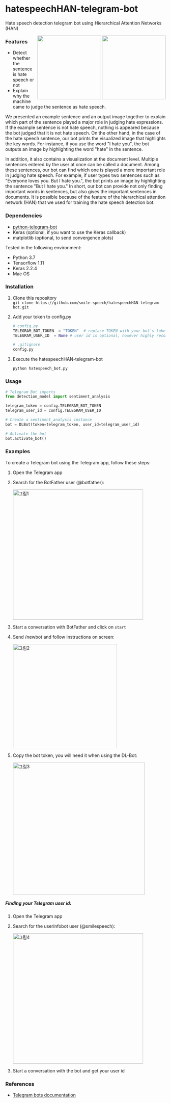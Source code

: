 # hatespeechHAN-telegram-bot

Hate speech detection telegram bot using Hierarchical Attention Networks (HAN)

<!--#![hatespeechbot](https://user-images.githubusercontent.com/53829167/95406020-5c936b00-0954-11eb-9ba7-f9110b95b2cb.png)-->
<div>
<img align="right" style="float: right;" width="200"src='https://user-images.githubusercontent.com/53829167/141665448-b7a9fe01-7637-46ed-ba05-f9558d31ad58.jpeg'>
 <img align="right" style="float: right;" width="200"src='https://user-images.githubusercontent.com/53829167/141665493-4eace6b8-c1ff-4436-9102-40f57dc41aea.jpeg'>

</div>

### Features

- Detect whether the sentence is hate speech or not
- Explain why the machine came to judge the sentence as hate speech.

We presented an example sentence and an output image together to explain which part of the sentence played a major role in judging hate expressions. If the example sentence is not hate speech, nothing is appeared because the bot judged that it is not hate speech. On the other hand, in the case of the hate speech sentence, our bot prints the visualized image that highlights the key words. For instance, if you use the word "I hate you", the bot outputs an image by highlighting the word "hate" in the sentence.

In addition, it also contains a visualization at the document level. Multiple sentences entered by the user at once can be called a document. Among these sentences, our bot can find which one is played a more important role in judging hate speech. For example, if user types two sentences such as "Everyone loves you. But I hate you.", the bot prints an image by highlighting the sentence "But I hate you." In short, our bot can provide not only finding important words in sentences, but also gives the important sentences in documents. It is possible because of the feature of the hierarchical attention network (HAN) that we used for training the hate speech detection bot.

### Dependencies

- [python-telegram-bot](https://github.com/python-telegram-bot/python-telegram-bot)
- Keras (optional, if you want to use the Keras callback)
- matplotlib (optional, to send convergence plots)

Tested in the following environment:

- Python 3.7
- Tensorflow 1.11
- Keras 2.2.4
- Mac OS

### Installation

1. Clone this repository  
   `git clone https://github.com/smile-speech/hatespeechHAN-telegram-bot.git`

2. Add your token to config.py

   ```python
   # config.py
   TELEGRAM_BOT_TOKEN  = "TOKEN"  # replace TOKEN with your bot's token
   TELEGRAM_USER_ID  = None # user id is optional, however highly recommended as it limits the access to you alone.

   # .gitignore
   config.py
   ```

3. Execute the hatespeechHAN-telegram-bot

   `python hatespeech_bot.py`

### Usage

```python
# Telegram Bot imports
from detection_model import sentiment_analysis

telegram_token = config.TELEGRAM_BOT_TOKEN 
telegram_user_id = config.TELEGRAM_USER_ID 

# Create a sentiment_analysis instance
bot = DLBot(token=telegram_token, user_id=telegram_user_id)

# Activate the bot
bot.activate_bot()
```

### Examples

To create a Telegram bot using the Telegram app, follow these steps:

1. Open the Telegram app
2. Search for the BotFather user (@botfather):

   <img width="409" alt="그림1" src="https://user-images.githubusercontent.com/53829167/95413397-45f60f80-0966-11eb-890a-82e0a6655029.png">

3. Start a conversation with BotFather and click on `start`

4. Send /newbot and follow instructions on screen:

   <img width="327" alt="그림2" src="https://user-images.githubusercontent.com/53829167/95407640-8fd7f900-0958-11eb-9933-d9e235ca7abf.png">

5. Copy the bot token, you will need it when using the DL-Bot:

   <img width="414" alt="그림3" src="https://user-images.githubusercontent.com/53829167/95407701-b7c75c80-0958-11eb-8b22-7e44fc62d341.png">

##### Finding your Telegram user id:

1. Open the Telegram app
2. Search for the userinfobot user (@smilespeech):

   <img width="409" alt="그림4" src="https://user-images.githubusercontent.com/53829167/95408618-d4649400-095a-11eb-9574-57af4db472c4.png">

3. Start a conversation with the bot and get your user id

### References

- [Telegram bots documentation](https://core.telegram.org/bots)
